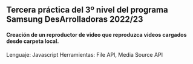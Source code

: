 ## Tercera práctica del 3º nivel del programa Samsung DesArrolladoras 2022/23
#### Creación de un reproductor de video que reproduzca videos cargados desde carpeta local.

Lenguaje: Javascript 
Herramientas: File API, Media Source API
